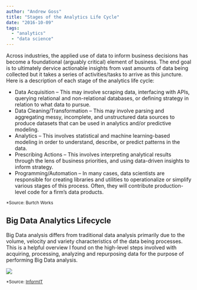 ```yaml
---
author: "Andrew Goss"
title: "Stages of the Analytics Life Cycle"
date: "2016-10-09"
tags:
  - "analytics"
  - "data science"
---
```


Across industries, the applied use of data to inform business decisions has become a foundational (arguably critical) element of business. The end goal is to ultimately dervice actionable insights from vast amounts of data being collected but it takes a series of activities/tasks to arrive as this juncture. Here is a description of each stage of the analytics life cycle:

* Data Acquisition – This may involve scraping data, interfacing with APIs, querying relational and non-relational databases, or defining strategy in relation to what data to pursue.
* Data Cleaning/Transformation – This may involve parsing and aggregating messy, incomplete, and unstructured data sources to produce datasets that can be used in analytics and/or predictive modeling.
* Analytics – This involves statistical and machine learning-based modeling in order to understand, describe, or predict patterns in the data.
* Prescribing Actions – This involves interpreting analytical results through the lens of business priorities, and using data-driven insights to inform strategy.
* Programming/Automation – In many cases, data scientists are responsible for creating libraries and utilities to operationalize or simplify various stages of this process. Often, they will contribute production-level code for a firm’s data products.

<sub>*Source: Burtch Works</sub>

## Big Data Analytics Lifecycle
Big Data analysis differs from traditional data analysis primarily due to the volume, velocity and variety characteristics of the data being processes. This is a helpful overview I found on the high-level steps involved with acquiring, processing, analyzing and repurposing data for the purpose of performing Big Data analysis. 

<img src="http://www.informit.com/content/images/chap3_9780134291079/elementLinks/03fig06.jpg">

<sub>*Source: <a href="http://www.informit.com/articles/article.aspx?p=2473128&seqNum=11" target="_blank">InformIT</a></sub>